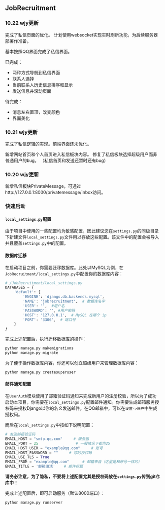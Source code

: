## JobRecruitment

### 10.22 wjy更新

完成了私信页面的优化。
计划使用websocket实现实时刷新功能，为后续服务器部署作准备。

基本按照QQ界面完成了私信界面。

已完成：
- 两种方式导航到私信界面
- 联系人选择
- 当前联系人历史信息排序和显示
- 发送信息并滚动页面

待完成：
- 消息左右置顶，改变颜色
- 界面美化

### 10.21 wjy更新
完成了私信逻辑的实现。前端界面还未优化。

新增网站首页和个人首页进入私信板块内容。
修复了私信板块选择超级用户而非普通用户的bug。
（私信首页和发送还暂时还有bug）

### 10.20 wjy更新
新增私信板块PrivateMessage，可通过http://127.0.0.1:8000/privatemessage/inbox访问。




### 快速启动

#### `local_settings.py`配置

由于项目中使用的一些配置均为敏感配置，因此建议您在`settings.py`的同级目录下新建文件`local_settings.py`文件用以存放这些配置。该文件中的配置会被导入并且覆盖`settings.py`中的配置。

#### 数据库迁移

在启动项目之前，你需要迁移数据库。此处以MySQL为例，在`JobRecruitment/local_settings.py`中配置你的数据库内容：

```python
# /JobRecruitment/local_settings.py
DATABASES = {
    'default': {
        'ENGINE': 'django.db.backends.mysql',
        'NAME': 'jobrecruitment',  # 数据库名字
        'USER': '',  #用户名
        'PASSWORD': '', #用户密码
        'HOST': '127.0.0.1',  # MySQL 在哪个 ip
        'PORT': '3306',  # 端口号
    }
}
```

完成上述配置后，执行迁移数据库的操作：

```bash
python manage.py makemigrations
python manage.py migrate
```

为了便于操作数据库内容，你还可以创立超级用户来管理数据库内容：

```bash
python manage.py createsuperuser
```

#### 邮件通知配置

在`UserAuth`模块使用了邮箱验证码通知来完成新用户的注册校验，所以为了成功启动本项目，你需要在`local_settings.py`配置邮件通知。你需要生成邮箱服务授权码来授权Django以你的名义发送邮件。在QQ邮箱中，可以在`设置->账户`中生成授权码。

而后在`local_settings.py`中按如下说明配置：

```python
# 发送邮箱验证码
EMAIL_HOST = "smtp.qq.com"     # 服务器
EMAIL_PORT = 25                 # 一般情况下都为25
EMAIL_HOST_USER = "example@qq.com"     # 账号
EMAIL_HOST_PASSWORD = ""     # 您的授权码
EMAIL_USE_TLS = True       
EMAIL_FROM = "example@qq.com"      # 邮箱来自（这里是和账号一样的）
EMAIL_TITLE = '邮箱激活'	# 邮件标题
```

**请务必注意，为了隐私，不要将上述配置尤其是授权码放在`settings.py`传到git仓库中！**

完成上述配置后，即可启动服务（默认8000端口）：

```bash
python manage.py runserver
```

